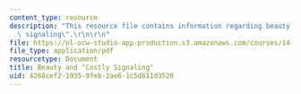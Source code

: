 ```yaml
---
content_type: resource
description: "This resource file contains information regarding beauty and \"costly\
  \ signaling\".\r\n\r\n"
file: https://ol-ocw-studio-app-production.s3.amazonaws.com/courses/14-11-insights-from-game-theory-into-social-behavior-fall-2013/4268cef219359feb2ae61c5d611d3528_MIT14_11F13_Costly_Signal.pdf
file_type: application/pdf
resourcetype: Document
title: Beauty and "Costly Signaling"
uid: 4268cef2-1935-9feb-2ae6-1c5d611d3528
---
```

